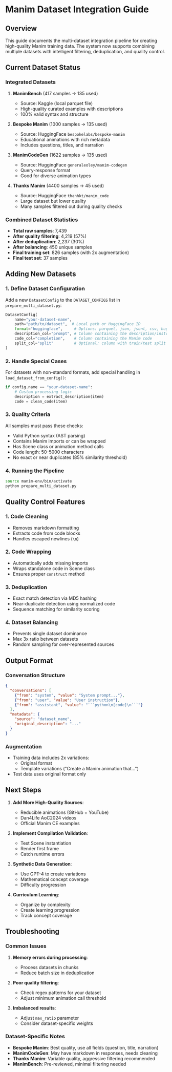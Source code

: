 # Manim Dataset Integration Guide

## Overview

This guide documents the multi-dataset integration pipeline for creating high-quality Manim training data. The system now supports combining multiple datasets with intelligent filtering, deduplication, and quality control.

## Current Dataset Status

### Integrated Datasets

1. **ManimBench** (417 samples → 135 used)
   - Source: Kaggle (local parquet file)
   - High-quality curated examples with descriptions
   - 100% valid syntax and structure

2. **Bespoke Manim** (1000 samples → 135 used)
   - Source: HuggingFace `bespokelabs/bespoke-manim`
   - Educational animations with rich metadata
   - Includes questions, titles, and narration

3. **ManimCodeGen** (1622 samples → 135 used)
   - Source: HuggingFace `generaleoley/manim-codegen`
   - Query-response format
   - Good for diverse animation types

4. **Thanks Manim** (4400 samples → 45 used)
   - Source: HuggingFace `thanhkt/manim_code`
   - Large dataset but lower quality
   - Many samples filtered out during quality checks

### Combined Dataset Statistics

- **Total raw samples**: 7,439
- **After quality filtering**: 4,219 (57%)
- **After deduplication**: 2,237 (30%)
- **After balancing**: 450 unique samples
- **Final training set**: 826 samples (with 2x augmentation)
- **Final test set**: 37 samples

## Adding New Datasets

### 1. Define Dataset Configuration

Add a new `DatasetConfig` to the `DATASET_CONFIGS` list in `prepare_multi_dataset.py`:

```python
DatasetConfig(
    name="your-dataset-name",
    path="path/to/dataset",  # Local path or HuggingFace ID
    format="huggingface",     # Options: parquet, json, jsonl, csv, huggingface
    description_col="prompt", # Column containing the description/instruction
    code_col="completion",    # Column containing the Manim code
    split_col="split"         # Optional: column with train/test split
)
```

### 2. Handle Special Cases

For datasets with non-standard formats, add special handling in `load_dataset_from_config()`:

```python
if config.name == "your-dataset-name":
    # Custom processing logic
    description = extract_description(item)
    code = clean_code(item)
```

### 3. Quality Criteria

All samples must pass these checks:
- Valid Python syntax (AST parsing)
- Contains Manim imports or can be wrapped
- Has Scene class or animation method calls
- Code length: 50-5000 characters
- No exact or near duplicates (85% similarity threshold)

### 4. Running the Pipeline

```bash
source manim-env/bin/activate
python prepare_multi_dataset.py
```

## Quality Control Features

### 1. Code Cleaning
- Removes markdown formatting
- Extracts code from code blocks
- Handles escaped newlines (`\n`)

### 2. Code Wrapping
- Automatically adds missing imports
- Wraps standalone code in Scene class
- Ensures proper `construct` method

### 3. Deduplication
- Exact match detection via MD5 hashing
- Near-duplicate detection using normalized code
- Sequence matching for similarity scoring

### 4. Dataset Balancing
- Prevents single dataset dominance
- Max 3x ratio between datasets
- Random sampling for over-represented sources

## Output Format

### Conversation Structure
```json
{
  "conversations": [
    {"from": "system", "value": "System prompt..."},
    {"from": "user", "value": "User instruction"},
    {"from": "assistant", "value": "```python\n[code]\n```"}
  ],
  "metadata": {
    "source": "dataset_name",
    "original_description": "..."
  }
}
```

### Augmentation
- Training data includes 2x variations:
  - Original format
  - Template variations ("Create a Manim animation that...")
- Test data uses original format only

## Next Steps

1. **Add More High-Quality Sources**:
   - Reducible animations (GitHub + YouTube)
   - Dan4Life AoC2024 videos
   - Official Manim CE examples

2. **Implement Compilation Validation**:
   - Test Scene instantiation
   - Render first frame
   - Catch runtime errors

3. **Synthetic Data Generation**:
   - Use GPT-4 to create variations
   - Mathematical concept coverage
   - Difficulty progression

4. **Curriculum Learning**:
   - Organize by complexity
   - Create learning progression
   - Track concept coverage

## Troubleshooting

### Common Issues

1. **Memory errors during processing**:
   - Process datasets in chunks
   - Reduce batch size in deduplication

2. **Poor quality filtering**:
   - Check regex patterns for your dataset
   - Adjust minimum animation call threshold

3. **Imbalanced results**:
   - Adjust `max_ratio` parameter
   - Consider dataset-specific weights

### Dataset-Specific Notes

- **Bespoke Manim**: Best quality, use all fields (question, title, narration)
- **ManimCodeGen**: May have markdown in responses, needs cleaning
- **Thanks Manim**: Variable quality, aggressive filtering recommended
- **ManimBench**: Pre-reviewed, minimal filtering needed